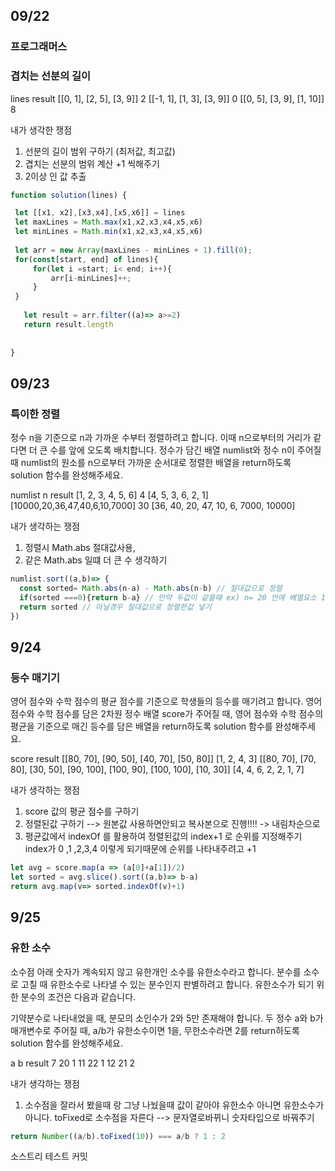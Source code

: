 ## 09/22 
### 프로그래머스 
### 겹치는 선분의 길이
lines	result
[[0, 1], [2, 5], [3, 9]]	2
 [[-1, 1], [1, 3], [3, 9]]	0
 [[0, 5], [3, 9], [1, 10]]	8

내가 생각한 쟁점 
1. 선분의 길이 범위 구하기 (최저값, 최고값)
2. 겹치는 선분의 범위 계산 +1 씩해주기
3. 2이상 인 값 추출  
```javascript 
function solution(lines) {

 let [[x1, x2],[x3,x4],[x5,x6]] = lines
 let maxLines = Math.max(x1,x2,x3,x4,x5,x6)
 let minLines = Math.min(x1,x2,x3,x4,x5,x6)
 
 let arr = new Array(maxLines - minLines + 1).fill(0);
 for(const[start, end] of lines){
     for(let i =start; i< end; i++){
         arr[i-minLines]++;
     }
 }
    
   let result = arr.filter((a)=> a>=2)
   return result.length
    
 
}
```

## 09/23
### 특이한 정렬

정수 n을 기준으로 n과 가까운 수부터 정렬하려고 합니다. 이때 n으로부터의 거리가 같다면 더 큰 수를 앞에 오도록 배치합니다. 정수가 담긴 배열 numlist와 정수 n이 주어질 때 numlist의 원소를 n으로부터 가까운 순서대로 정렬한 배열을 return하도록 solution 함수를 완성해주세요.

numlist	n	result
[1, 2, 3, 4, 5, 6]	4	[4, 5, 3, 6, 2, 1]
[10000,20,36,47,40,6,10,7000]	30	[36, 40, 20, 47, 10, 6, 7000, 10000]

내가 생각하는 쟁점
1. 정렬시 Math.abs 절대값사용, 
2. 같은 Math.abs 일떄 더 큰 수 생각하기
```javascript 
numlist.sort((a,b)=> {
  const sorted= Math.abs(n-a) - Math.abs(n-b) // 절대값으로 정렬 
  if(sorted ===0){return b-a} // 만약 두값이 같을떄 ex) n= 20 안에 배열요소 19 21  일때 더 큰 값인 21일을 넣어줘야함
  return sorted // 아닐경우 절대값으로 정렬한값 넣기
})
```
## 9/24
### 등수 매기기
영어 점수와 수학 점수의 평균 점수를 기준으로 학생들의 등수를 매기려고 합니다. 영어 점수와 수학 점수를 담은 2차원 정수 배열 score가 주어질 때, 영어 점수와 수학 점수의 평균을 기준으로 매긴 등수를 담은 배열을 return하도록 solution 함수를 완성해주세요.

score	result
[[80, 70], [90, 50], [40, 70], [50, 80]]	[1, 2, 4, 3]
[[80, 70], [70, 80], [30, 50], [90, 100], [100, 90], [100, 100], [10, 30]]	[4, 4, 6, 2, 2, 1, 7]

내가 생각하는 쟁점 
1. score 값의 평균 점수를 구하기 
2. 정렬된값 구하기 --> 원본값 사용하면안되고 복사본으로 진행!!!! -> 내림차순으로
3. 평균값에서 indexOf 를 활용하여 정렬된값의 index+1 로 순위를 지정해주기 index가 0 ,1 ,2,3,4 이렇게 되기때문에 순위를 나타내주려고 +1
```javascript 
let avg = score.map(a => (a[0]+a[1])/2)
let sorted = avg.slice().sort((a,b)=> b-a)
return avg.map(v=> sorted.indexOf(v)+1)
```

## 9/25
### 유한 소수

소수점 아래 숫자가 계속되지 않고 유한개인 소수를 유한소수라고 합니다. 분수를 소수로 고칠 때 유한소수로 나타낼 수 있는 분수인지 판별하려고 합니다. 유한소수가 되기 위한 분수의 조건은 다음과 같습니다.

기약분수로 나타내었을 때, 분모의 소인수가 2와 5만 존재해야 합니다.
두 정수 a와 b가 매개변수로 주어질 때, a/b가 유한소수이면 1을, 무한소수라면 2를 return하도록 solution 함수를 완성해주세요.

a	b	result
7	20	1
11	22	1
12	21	2

내가 생각하는 쟁점
1. 소수점을 잘라서 봤을때 랑 그냥 나눴을때 값이 같아야 유한소수 아니면 유한소수가 아니다.
toFixed로 소수점을 자른다 --> 문자열로바뀌니 숫자타입으로 바꿔주기 
```javascript 
return Number((a/b).toFixed(10)) === a/b ? 1 : 2
```

소스트리 테스트 커밋